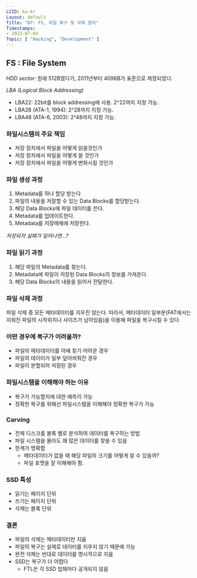 ```yaml
---
LCID: ko-kr
Layout: default
Title: "07: FS, 파일 복구 및 삭제 원리"
Timestamps:
- 2023-07-04
Topic: [ "Hacking", "Development" ]
---
```


## FS : File System

*HDD sector*: 원래 512B였다가, 2011년부터 4096B가 표준으로 제정되었다.

*LBA (Logical Block Addressing)*

- LBA22: 22bit를 block addressing에 사용. 2^22까지 지정 가능.
- LBA28 (ATA-1, 1994): 2^28까지 지정 가능.
- LBA48 (ATA-6, 2003): 2^48까지 지정 가능.

### 파일시스템의 주요 책임

- 저장 장치에서 파일을 어떻게 읽을것인가
- 저장 장치에서 파일을 어떻게 쓸 것인가
- 저장 장치에서 파일을 어떻게 변화시킬 것인가

### 파일 생성 과정

1. Metadata를 하나 할당 받는다
2. 파일의 내용을 저잘할 수 있는 Data Blocks를 할당받는다.
3. 해당 Data Blocks에 파일 데이터를 쓴다.
4. Metadata를 업데이트한다.
5. Metadata를 저장매체에 저장한다.

*저장되자 실패가 일어나면...?*

### 파일 읽기 과정

1. 해당 파일의 Metadata를 찾는다.
2. Metadata에 파일이 저장된 Data Blocks의 정보를 가져온다.
3. 해당 Data Blocks의 내용을 읽어서 전달한다.

### 파일 삭제 과정

파일 삭제 중 모든 메타데이터를 지우진 않는다.
따라서, 메타데이터 일부분(FAT에서는 지워진 파일의 시작위치나 사이즈가 남아있음)을 이용해 파일을 복구시킬 수 있다.

### 어떤 경우에 복구가 어려울까?

- 파일의 메타데이터를 아예 찾기 어려운 경우
- 파일의 데이터가 일부 덮어씌워진 경우
- 파일이 분할되어 저장된 경우

### 파일시스템을 이해해야 하는 이유

- 복구가 가능할지에 대한 예측이 가능
- 정확한 복구를 위해선 파일시스템을 이해해야 정확한 복구가 가능

### Carving

- 전체 디스크를 블록 별로 분석하여 데이터를 복구하는 방법
- 파일 시스템을 몰라도 꽤 많은 데이터를 찾을 수 있음
- 한계가 명확함
    - 메타데이터가 없을 때 해당 파일의 크기를 어떻게 알 수 있을까?
    - 파일 포맷을 잘 이해해야 함.

### SSD 특성

- 읽기는 페이지 단위
- 쓰기는 페이지 단위
- 삭제는 블록 단위

### 결론

- 파일의 삭제는 메타데이터만 지움
- 파일의 복구는 실제로 데이터를 지우지 않기 때문에 가능
- 완전 삭제는 반대로 데이터를 명시적으로 지움
- SSD는 복구가 더 어렵다
    - FTL은 각 SSD 업체마다 공개되지 않음
